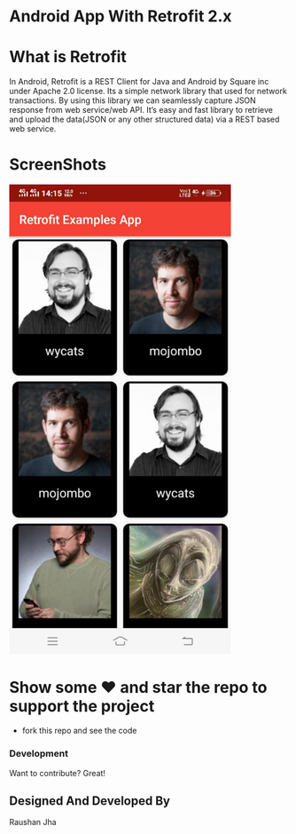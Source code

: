 # Android App With Retrofit 2.x

# What is Retrofit
In Android, Retrofit is a REST Client for Java and Android by Square inc under Apache 2.0 license. Its a simple network library that used for network transactions. By using this library we can seamlessly capture JSON response from web service/web API. It’s easy and fast library to retrieve and upload the data(JSON or any other structured data) via a REST based web service.

# ScreenShots
 <img src="/screenshot/1.jpeg" width="400px"/>


# Show some ❤️ and star the repo to support the project

  - fork this repo and see the code
### Development

Want to contribute? Great!

Designed And Developed By 
----
Raushan Jha
